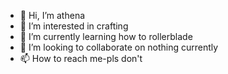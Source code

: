 - 👋 Hi, I’m athena
- 👀 I’m interested in crafting
- 🌱 I’m currently learning how to rollerblade
- 💞️ I’m looking to collaborate on nothing currently
- 📫 How to reach me-pls don't

<!---
Athena123Baxter/Athena123Baxter is a ✨ special ✨ repository because its `README.md` (this file) appears on your GitHub profile.
You can click the Preview link to take a look at your changes.
--->
